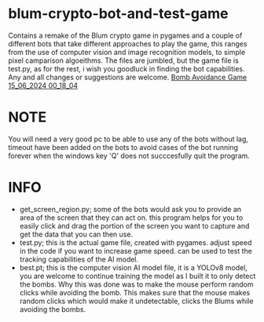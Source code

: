 # blum-crypto-bot-and-test-game
Contains a remake of the Blum crypto game in pygames and a couple of different bots that take different approaches to play the game, this ranges from the use of computer vision and image recognition models, to simple pixel camparison algoeithms.
The files are jumbled, but the game file is test.py, as for the rest, i wish you goodluck in finding the bot capabilities.
Any and all changes or suggestions are welcome.
[Bomb Avoidance Game 15_06_2024 00_18_04](https://github.com/VenoeAI/blum-crypto-bot-and-test-game/assets/117848928/77e52e7e-575d-4b01-908e-8e78a86170f3)

# NOTE
You will need a very good pc to be able to use any of the bots without lag, timeout have been added on the bots to avoid cases of the bot running forever when the windows key 'Q' does not succcesfully quit the program. 

# INFO
* get_screen_region.py; some of the bots would ask you to provide an area of the screen that they can act on. this program helps for you to easily click and drag the portion of the screen you want to capture and get the data that you can then use.
* test.py; this is the actual game file, created with pygames. adjust speed in the code if you want to increase game speed. can be used to test the tracking capabilities of the AI model.
* best.pt; this is the computer vision AI model file, it is a YOLOv8 model, you are welcome to continue training the model as I built it to only detect the bombs. Why this was done was to make the mouse perform random clicks while avoiding the bomb. This makes sure that the mouse makes random clicks which would make it undetectable, clicks the Blums while avoiding the bombs.
